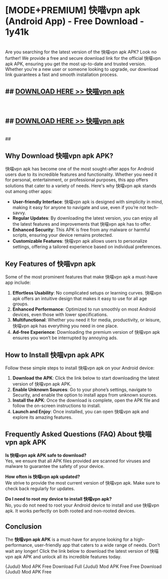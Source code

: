 # [MODE+PREMIUM] 快喵vpn apk (Android App) - Free Download - 1y41k <br>
<br>
Are you searching for the latest version of the 快喵vpn apk APK? Look no further! We provide a free and secure download link for the official 快喵vpn apk APK, ensuring you get the most up-to-date and trusted version. Whether you're a new user or someone looking to upgrade, our download link guarantees a fast and smooth installation process.


## ##  [DOWNLOAD HERE >> 快喵vpn apk](http://freeplayer.one?title=快喵vpn_apk&ref=A)
  <br>

##  ## [DOWNLOAD HERE >> 快喵vpn apk](http://freeplayer.one?title=快喵vpn_apk&ref=A)
  <br>
  ##



## Why Download 快喵vpn apk APK?

快喵vpn apk has become one of the most sought-after apps for Android users due to its incredible features and functionality. Whether you need it for personal, entertainment, or professional purposes, this app offers solutions that cater to a variety of needs. Here's why 快喵vpn apk stands out among other apps:

- **User-friendly Interface**: 快喵vpn apk is designed with simplicity in mind, making it easy for anyone to navigate and use, even if you’re not tech-savvy.
- **Regular Updates**: By downloading the latest version, you can enjoy all the latest features and improvements that 快喵vpn apk has to offer.
- **Enhanced Security**: This APK is free from any malware or harmful scripts, ensuring your device remains protected.
- **Customizable Features**: 快喵vpn apk allows users to personalize settings, offering a tailored experience based on individual preferences.

## Key Features of 快喵vpn apk

Some of the most prominent features that make 快喵vpn apk a must-have app include:

1. **Effortless Usability**: No complicated setups or learning curves. 快喵vpn apk offers an intuitive design that makes it easy to use for all age groups.
2. **Enhanced Performance**: Optimized to run smoothly on most Android devices, even those with lower specifications.
3. **Multifunctional**: Whether you need it for media, productivity, or leisure, 快喵vpn apk has everything you need in one place.
4. **Ad-free Experience**: Downloading the premium version of 快喵vpn apk ensures you won’t be interrupted by annoying ads.

## How to Install 快喵vpn apk APK

Follow these simple steps to install 快喵vpn apk on your Android device:

1. **Download the APK**: Click the link below to start downloading the latest version of 快喵vpn apk APK.
2. **Enable Unknown Sources**: Go to your phone’s settings, navigate to Security, and enable the option to install apps from unknown sources.
3. **Install the APK**: Once the download is complete, open the APK file and follow the on-screen instructions to install.
4. **Launch and Enjoy**: Once installed, you can open 快喵vpn apk and explore its amazing features.

## Frequently Asked Questions (FAQ) About 快喵vpn apk APK

**Is 快喵vpn apk APK safe to download?**  
Yes, we ensure that all APK files provided are scanned for viruses and malware to guarantee the safety of your device.

**How often is 快喵vpn apk updated?**  
We strive to provide the most current version of 快喵vpn apk. Make sure to check back regularly for updates.

**Do I need to root my device to install 快喵vpn apk?**  
No, you do not need to root your Android device to install and use 快喵vpn apk. It works perfectly on both rooted and non-rooted devices.

## Conclusion

The **快喵vpn apk APK** is a must-have for anyone looking for a high-performance, user-friendly app that caters to a wide range of needs. Don’t wait any longer! Click the link below to download the latest version of 快喵vpn apk APK and unlock all its incredible features today.

{Judul} Mod APK Free
Download Full {Judul} Mod APK Free
Free Download {Judul} Mod APK Free

